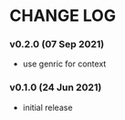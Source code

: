 # CHANGE LOG

### v0.2.0 (07 Sep 2021)

- use genric for context

### v0.1.0 (24 Jun 2021)

- initial release
